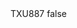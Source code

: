 <?xml version="1.0" encoding="UTF-8"?>
<CustomMetadata xmlns="http://soap.sforce.com/2006/04/metadata">
    <label>TXU887</label>
    <protected>false</protected>
</CustomMetadata>
